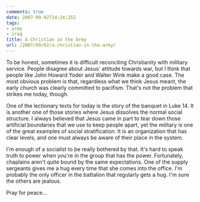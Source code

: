 ```yaml
---
comments: true
date: 2007-09-02T14:24:25Z
tags:
- army
- iraq
title: A Christian in the Army
url: /2007/09/02/a-christian-in-the-army/
---
```


<p>To be honest, sometimes it is difficult reconciling Christianity with military service. People disagree about Jesus' attitude towards war, but I think that people like John Howard Yoder and Walter Wink make a good case. The most obvious problem is that, regardless what we think Jesus meant, the early church was clearly committed to pacifism. That's not the problem that strikes me today, though.</p>
<p>One of the lectionary texts for today is the story of the banquet in Luke 14. It is another one of those stories where Jesus dissolves the normal social structure. I always believed that Jesus came in part to tear down those artificial boundaries that we use to keep people apart, yet the military is one of the great examples of social stratification. It is an organization that has clear levels, and one must always be aware of their place in the system.</p>
<p>I'm enough of a socialist to be really bothered by that. It's hard to speak truth to power when you're in the group that has the power. Fortunately, chaplains aren't quite bound by the same expectations. One of the supply sergeants gives me a hug every time that she comes into the office. I'm probably the only officer in the battalion that regularly gets a hug. I'm sure the others are jealous.</p>
<p>Pray for peace...</p>
